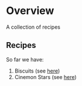 # Overview
A collection of recipes

## Recipes
So far we have:
1. Biscuits (see [here](biscuits.txt))
2. Cinemon Stars (see [here](cinemon_stars.txt))
